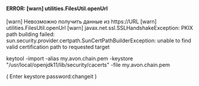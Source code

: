 #### ERROR: [warn] utilities.FilesUtil.openUrl 

[warn] Невозможно получить данные из https://URL
[warn] utilities.FilesUtil.openUrl
[warn] javax.net.ssl.SSLHandshakeException: PKIX path building failed: sun.security.provider.certpath.SunCertPathBuilderException: unable to find valid certification path to requested target


keytool -import -alias my.avon.chain.pem -keystore "/usr/local/openjdk11/lib/security/cacerts" -file my.avon.chain.pem

( Enter keystore password:changeit ) 


